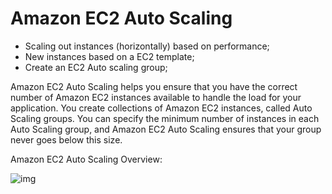 # Amazon EC2 Auto Scaling

- Scaling out instances (horizontally) based on performance;
- New instances based on a EC2 template;
- Create an EC2 Auto scaling group;

Amazon EC2 Auto Scaling helps you ensure that you have the correct number of Amazon EC2 instances available to handle the load for your application. You create collections of Amazon EC2 instances, called Auto Scaling groups. You can specify the minimum number of instances in each Auto Scaling group, and Amazon EC2 Auto Scaling ensures that your group never goes below this size.

Amazon EC2 Auto Scaling Overview:

![img](https://assets-pt.media.datacumulus.com/aws-clf-pt/assets/pt4-q52-i1.png)
